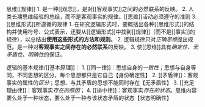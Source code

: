 思维[[规律]] 
	1. 是一种[[观念]]，是对[[客观事实]]之间的必然联系的反映。
	2. 人类长期思维经验的总结，而不是客观事实的规律。[[思维]]活动必须遵守的准则
	3. [[思维形式]]所遵循的规律
		1. 在研究逻辑形式时，要概括出各种[[思维形式]]的结构并使用符号、公式表示，还要从[[逻辑形式]]中找到[[规律]]（而不是[[事实]]的规律），以总结出**使用这些形式的方法和规则**。
		2. 逻辑规律只对*正确思维*提出规范。是一种对**客观事实之间存在的必然联系**的反映。
		3. 使[[思维]]具有*确定性、无矛盾性、明确性*的保证。

逻辑的基本规律/[[基本原理]]：
	1. [[同一律]]：思想自身的*一致性*；思想与自身等同，不同思想的区分，每个思想都只是它自己【身份确定性】
	2. [[矛盾律]]：客观事实的属性的*区分*；思想、与其矛盾的思想不能同时存在【无矛盾性】
	3. [[充足理由律]]：客观事实*存在的原因*；
	4. [[排中律]]：客观事实*存在的状态*。思维内容要么处于一种状态，要么处于一种与该状态矛盾的状态【状态明确性】